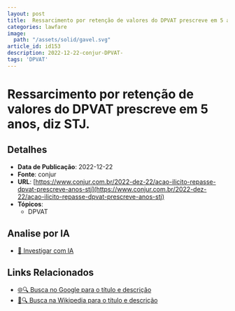 ```yaml
---
layout: post
title:  Ressarcimento por retenção de valores do DPVAT prescreve em 5 anos, diz STJ.
categories: lawfare
image: 
  path: "/assets/solid/gavel.svg"
article_id: id153
description: 2022-12-22-conjur-DPVAT-
tags: 'DPVAT'
---
```


# Ressarcimento por retenção de valores do DPVAT prescreve em 5 anos, diz STJ.

## Detalhes
- **Data de Publicação**: 2022-12-22
- **Fonte**: conjur
- **URL**: [https://www.conjur.com.br/2022-dez-22/acao-ilicito-repasse-dpvat-prescreve-anos-stj](https://www.conjur.com.br/2022-dez-22/acao-ilicito-repasse-dpvat-prescreve-anos-stj)
- **Tópicos**:
  - DPVAT

## Analise por IA
- [🤖 Investigar com IA](https://www.perplexity.ai/search?q=%22not%C3%ADcia%20artigo%20Brasil%22%20Ressarcimento%20por%20reten%C3%A7%C3%A3o%20de%20valores%20do%20DPVAT%20prescreve%20em%205%20anos%2C%20diz%20STJ.%20conjur%202022-12-22)

## Links Relacionados
- [🌐🔍 Busca no Google para o título e descrição](https://www.google.com/search?q=%22not%C3%ADcia%20artigo%20Brasil%22%20Ressarcimento%20por%20reten%C3%A7%C3%A3o%20de%20valores%20do%20DPVAT%20prescreve%20em%205%20anos%2C%20diz%20STJ.%20conjur%202022-12-22)
- [📖🔍 Busca na Wikipedia para o título e descrição](https://pt.wikipedia.org/w/index.php?search=%22not%C3%ADcia%20artigo%20Brasil%22%20Ressarcimento%20por%20reten%C3%A7%C3%A3o%20de%20valores%20do%20DPVAT%20prescreve%20em%205%20anos%2C%20diz%20STJ.%20conjur%202022-12-22)

